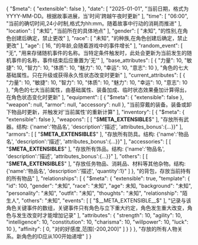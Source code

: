 {
  "$meta": {
    "extensible": false
  },
  "date": [
    "2025-01-01",
    "当前日期，格式为YYYY-MM-DD。根据故事进展，当'时间'跨越午夜时更新"
  ],
  "time": [
    "06:00",
    "当前的确切时间,24小时制,格式为hh:mm。随着故事中行动的消耗而推进"
  ],
  "location": [
    "未知",
    "<user>当前所在的具体地点"
  ],
  "gender": [
    "未知",
    "<user>的性别,在角色创建后确定，禁止更改"
  ],
  "race": [
    "未知",
    "<user>的种族,在角色创建后确定，禁止更改"
  ],
  "age": [
    16,
    "<user>的年龄,会随着游戏中的事件增长"
  ],
  "random_event": [
    "无",
    "用来存储随机事件的名称。当特定条件触发时，此处会更新为当前发生的随机事件的名称，事件结束后应重置为'无'"
  ],
  "base_attributes": [
    {
      "力量": 10,
      "敏捷": 10,
      "智力": 10,
      "体质": 10,
      "魅力": 10,
      "幸运": 10,
      "意志": 10
    },
    "角色的七大基础属性。只在升级或获得永久性状态改变时更新"
  ],
  "current_attributes": [
    {
      "力量": 10,
      "敏捷": 10,
      "智力": 10,
      "体质": 10,
      "魅力": 10,
      "幸运": 10,
      "意志": 10
    },
    "角色的七大当前属性，由基础属性、装备加成、临时状态效果叠加计算得出，在角色状态变化时更新"
  ],
  "equipment": [
    {
      "$meta": {
        "extensible": false
      },
      "weapon": null,
      "armor": null,
      "accessory": null
    },
    "当前穿戴的装备。装备或卸下物品时更新，并触发对'当前属性'的重新计算"
  ],
  "inventory": [
    {
      "$meta": {
        "extensible": false
      },
      "weapons": [
        [
          "$__META_EXTENSIBLE__$"
        ],
        "存放所有武器。结构: {'name':'物品名', 'description':'描述', 'attributes_bonus':{...}}"
      ],
      "armors": [
        [
          "$__META_EXTENSIBLE__$"
        ],
        "存放所有防具。结构: {'name':'物品名', 'description':'描述', 'attributes_bonus':{...}}"
      ],
      "accessories": [
        [
          "$__META_EXTENSIBLE__$"
        ],
        "存放所有饰品。结构: {'name':'物品名', 'description':'描述', 'attributes_bonus':{...}}"
      ],
      "others": [
        [
          "$__META_EXTENSIBLE__$"
        ],
        "存放任务物品、消耗品、材料等其他杂物。结构: {'name':'物品名', 'description':'描述', 'quantity':1}"
      ]
    },
    "<user>的背包，存放<user>当前持有的所有物品"
  ],
  "relationships": [
    {
      "$meta": {
        "extensible": true,
        "template": {
          "id": 100,
          "gender": "未知",
          "race": "未知",
          "age": 未知,
          "background": "未知",
          "personality": "未知",
          "outfit": "未知",
          "thoughts": "未知",
          "relationship": "陌生人",
          "others": "未知",
          "events": [
            [
              "$__META_EXTENSIBLE__$"
            ],
            "记录与该角色关键事件的数组，关键事件只有角色与<user>立下重大约定，角色发生重大改变，角色与<user>发生改变时才能增加记录"
          ],
          "attributes": {
            "strength": 10,
            "agility": 10,
            "intelligence": 10,
            "constitution": 10,
            "charisma": 10,
            "willpower": 10,
            "luck": 10
          },
          "affinity": [
            0,
            "对<user>的好感度,范围[-200,200]"
          ]
        }
      }
    },
    "存放<user>的所有人物关系。新角色的ID应从100开始递增"
  ]
}
